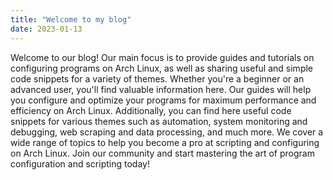 ```yaml
---
title: "Welcome to my blog"
date: 2023-01-13
---
```

Welcome to our blog! Our main focus is to provide guides and tutorials on configuring programs on Arch Linux, as well as sharing useful and simple code snippets for a variety of themes. Whether you're a beginner or an advanced user, you'll find valuable information here. Our guides will help you configure and optimize your programs for maximum performance and efficiency on Arch Linux.
Additionally, you can find here useful code snippets for various themes such as automation, system monitoring and debugging, web scraping and data processing, and much more. We cover a wide range of topics to help you become a pro at scripting and configuring on Arch Linux. Join our community and start mastering the art of program configuration and scripting today!
